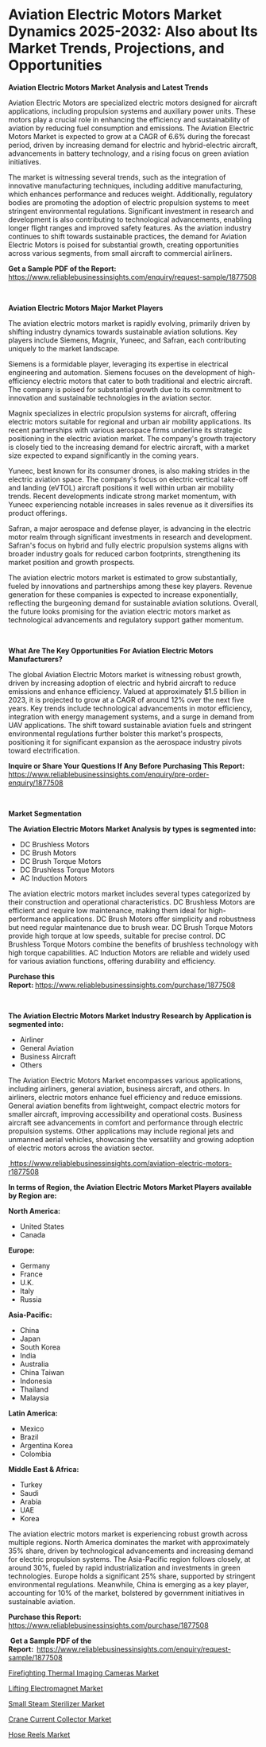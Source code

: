 <p><h1>Aviation Electric Motors Market Dynamics 2025-2032: Also about Its Market Trends, Projections, and Opportunities</h1></p><p><strong>Aviation Electric Motors Market Analysis and Latest Trends</strong></p>
<p><p>Aviation Electric Motors are specialized electric motors designed for aircraft applications, including propulsion systems and auxiliary power units. These motors play a crucial role in enhancing the efficiency and sustainability of aviation by reducing fuel consumption and emissions. The Aviation Electric Motors Market is expected to grow at a CAGR of 6.6% during the forecast period, driven by increasing demand for electric and hybrid-electric aircraft, advancements in battery technology, and a rising focus on green aviation initiatives.</p><p>The market is witnessing several trends, such as the integration of innovative manufacturing techniques, including additive manufacturing, which enhances performance and reduces weight. Additionally, regulatory bodies are promoting the adoption of electric propulsion systems to meet stringent environmental regulations. Significant investment in research and development is also contributing to technological advancements, enabling longer flight ranges and improved safety features. As the aviation industry continues to shift towards sustainable practices, the demand for Aviation Electric Motors is poised for substantial growth, creating opportunities across various segments, from small aircraft to commercial airliners.</p></p>
<p><strong>Get a Sample PDF of the Report:&nbsp;</strong> <a href="https://www.reliablebusinessinsights.com/enquiry/request-sample/1877508?utm_campaign=96&utm_medium=2&utm_source=Github&utm_content=ia&utm_term=10042025&utm_id=aviation-electric-motors">https://www.reliablebusinessinsights.com/enquiry/request-sample/1877508</a></p>
<p>&nbsp;</p>
<p><strong>Aviation Electric Motors Major Market Players</strong></p>
<p><p>The aviation electric motors market is rapidly evolving, primarily driven by shifting industry dynamics towards sustainable aviation solutions. Key players include Siemens, Magnix, Yuneec, and Safran, each contributing uniquely to the market landscape.</p><p>Siemens is a formidable player, leveraging its expertise in electrical engineering and automation. Siemens focuses on the development of high-efficiency electric motors that cater to both traditional and electric aircraft. The company is poised for substantial growth due to its commitment to innovation and sustainable technologies in the aviation sector.</p><p>Magnix specializes in electric propulsion systems for aircraft, offering electric motors suitable for regional and urban air mobility applications. Its recent partnerships with various aerospace firms underline its strategic positioning in the electric aviation market. The company's growth trajectory is closely tied to the increasing demand for electric aircraft, with a market size expected to expand significantly in the coming years.</p><p>Yuneec, best known for its consumer drones, is also making strides in the electric aviation space. The company's focus on electric vertical take-off and landing (eVTOL) aircraft positions it well within urban air mobility trends. Recent developments indicate strong market momentum, with Yuneec experiencing notable increases in sales revenue as it diversifies its product offerings.</p><p>Safran, a major aerospace and defense player, is advancing in the electric motor realm through significant investments in research and development. Safran's focus on hybrid and fully electric propulsion systems aligns with broader industry goals for reduced carbon footprints, strengthening its market position and growth prospects.</p><p>The aviation electric motors market is estimated to grow substantially, fueled by innovations and partnerships among these key players. Revenue generation for these companies is expected to increase exponentially, reflecting the burgeoning demand for sustainable aviation solutions. Overall, the future looks promising for the aviation electric motors market as technological advancements and regulatory support gather momentum.</p></p>
<p>&nbsp;</p>
<p><strong>What Are The Key Opportunities For Aviation Electric Motors Manufacturers?</strong></p>
<p><p>The global Aviation Electric Motors market is witnessing robust growth, driven by increasing adoption of electric and hybrid aircraft to reduce emissions and enhance efficiency. Valued at approximately $1.5 billion in 2023, it is projected to grow at a CAGR of around 12% over the next five years. Key trends include technological advancements in motor efficiency, integration with energy management systems, and a surge in demand from UAV applications. The shift toward sustainable aviation fuels and stringent environmental regulations further bolster this market's prospects, positioning it for significant expansion as the aerospace industry pivots toward electrification.</p></p>
<p><strong>Inquire or Share Your Questions If Any Before Purchasing This Report:</strong> <a href="https://www.reliablebusinessinsights.com/enquiry/pre-order-enquiry/1877508?utm_campaign=96&utm_medium=2&utm_source=Github&utm_content=ia&utm_term=10042025&utm_id=aviation-electric-motors">https://www.reliablebusinessinsights.com/enquiry/pre-order-enquiry/1877508</a></p>
<p>&nbsp;</p>
<p><strong>Market Segmentation</strong></p>
<p><strong>The Aviation Electric Motors Market Analysis by types is segmented into:</strong></p>
<p><ul><li>DC Brushless Motors</li><li>DC Brush Motors</li><li>DC Brush Torque Motors</li><li>DC Brushless Torque Motors</li><li>AC Induction Motors</li></ul></p>
<p><p>The aviation electric motors market includes several types categorized by their construction and operational characteristics. DC Brushless Motors are efficient and require low maintenance, making them ideal for high-performance applications. DC Brush Motors offer simplicity and robustness but need regular maintenance due to brush wear. DC Brush Torque Motors provide high torque at low speeds, suitable for precise control. DC Brushless Torque Motors combine the benefits of brushless technology with high torque capabilities. AC Induction Motors are reliable and widely used for various aviation functions, offering durability and efficiency.</p></p>
<p><strong>Purchase this Report:&nbsp;</strong><a href="https://www.reliablebusinessinsights.com/purchase/1877508?utm_campaign=96&utm_medium=2&utm_source=Github&utm_content=ia&utm_term=10042025&utm_id=aviation-electric-motors">https://www.reliablebusinessinsights.com/purchase/1877508</a></p>
<p>&nbsp;</p>
<p><strong>The Aviation Electric Motors Market Industry Research by Application is segmented into:</strong></p>
<p><ul><li>Airliner</li><li>General Aviation</li><li>Business Aircraft</li><li>Others</li></ul></p>
<p><p>The Aviation Electric Motors Market encompasses various applications, including airliners, general aviation, business aircraft, and others. In airliners, electric motors enhance fuel efficiency and reduce emissions. General aviation benefits from lightweight, compact electric motors for smaller aircraft, improving accessibility and operational costs. Business aircraft see advancements in comfort and performance through electric propulsion systems. Other applications may include regional jets and unmanned aerial vehicles, showcasing the versatility and growing adoption of electric motors across the aviation sector.</p></p>
<p><a href="https://www.reliablebusinessinsights.com/aviation-electric-motors-r1877508?utm_campaign=96&utm_medium=2&utm_source=Github&utm_content=ia&utm_term=10042025&utm_id=aviation-electric-motors">&nbsp;https://www.reliablebusinessinsights.com/aviation-electric-motors-r1877508</a></p>
<p><strong>In terms of Region, the Aviation Electric Motors Market Players available by Region are:</strong></p>
<p>
    <p> <strong> North America: </strong>
        <ul>
            <li>United States</li>
            <li>Canada</li>
        </ul>
        </p> 
    <p> <strong> Europe: </strong>
        <ul>
            <li>Germany</li>
            <li>France</li>
            <li>U.K.</li>
            <li>Italy</li>
            <li>Russia</li>
        </ul>
        </p> 
    <p> <strong> Asia-Pacific: </strong>
        <ul>
            <li>China</li>
            <li>Japan</li>
            <li>South Korea</li>
            <li>India</li>
            <li>Australia</li>
            <li>China Taiwan</li>
            <li>Indonesia</li>
            <li>Thailand</li>
            <li>Malaysia</li>
        </ul>
        </p> 
    <p> <strong> Latin America: </strong>
        <ul>
            <li>Mexico</li>
            <li>Brazil</li>
            <li>Argentina Korea</li>
            <li>Colombia</li>
        </ul>
        </p> 
    <p> <strong> Middle East & Africa: </strong>
        <ul>
            <li>Turkey</li>
            <li>Saudi</li>
            <li>Arabia</li>
            <li>UAE</li>
            <li>Korea</li>
        </ul>
    </p>
    </p>
<p><p>The aviation electric motors market is experiencing robust growth across multiple regions. North America dominates the market with approximately 35% share, driven by technological advancements and increasing demand for electric propulsion systems. The Asia-Pacific region follows closely, at around 30%, fueled by rapid industrialization and investments in green technologies. Europe holds a significant 25% share, supported by stringent environmental regulations. Meanwhile, China is emerging as a key player, accounting for 10% of the market, bolstered by government initiatives in sustainable aviation.</p></p>
<p><strong>Purchase this Report: </strong><a href="https://www.reliablebusinessinsights.com/purchase/1877508?utm_campaign=96&utm_medium=2&utm_source=Github&utm_content=ia&utm_term=10042025&utm_id=aviation-electric-motors">https://www.reliablebusinessinsights.com/purchase/1877508</a></p>
<p>&nbsp;<strong>Get a Sample PDF of the Report:&nbsp;&nbsp;</strong><a href="https://www.reliablebusinessinsights.com/enquiry/request-sample/1877508?utm_campaign=96&utm_medium=2&utm_source=Github&utm_content=ia&utm_term=10042025&utm_id=aviation-electric-motors">https://www.reliablebusinessinsights.com/enquiry/request-sample/1877508</a></p>
<p><strong></strong></p>
<p><p><a href="https://github.com/dickstoscopg/Market-Research-Report-List-1/blob/main/firefighting-thermal-imaging-cameras-market.md?utm_campaign=96&utm_medium=2&utm_source=Github&utm_content=ia&utm_term=10042025&utm_id=aviation-electric-motors">Firefighting Thermal Imaging Cameras Market</a></p><p><a href="https://github.com/foustzelmsdv/Market-Research-Report-List-1/blob/main/lifting-electromagnet-market.md?utm_campaign=96&utm_medium=2&utm_source=Github&utm_content=ia&utm_term=10042025&utm_id=aviation-electric-motors">Lifting Electromagnet Market</a></p><p><a href="https://github.com/papnider/Market-Research-Report-List-1/blob/main/small-steam-sterilizer-market.md?utm_campaign=96&utm_medium=2&utm_source=Github&utm_content=ia&utm_term=10042025&utm_id=aviation-electric-motors">Small Steam Sterilizer Market</a></p><p><a href="https://github.com/dagnewopus/Market-Research-Report-List-1/blob/main/crane-current-collector-market.md?utm_campaign=96&utm_medium=2&utm_source=Github&utm_content=ia&utm_term=10042025&utm_id=aviation-electric-motors">Crane Current Collector Market</a></p><p><a href="https://github.com/geresalgieaz/Market-Research-Report-List-1/blob/main/hose-reels-market.md?utm_campaign=96&utm_medium=2&utm_source=Github&utm_content=ia&utm_term=10042025&utm_id=aviation-electric-motors">Hose Reels Market</a></p></p>